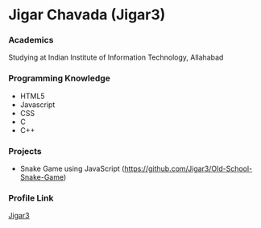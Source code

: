 # Jigar Chavada (Jigar3)

### Academics

Studying at Indian Institute of Information Technology, Allahabad 

### Programming Knowledge

- HTML5
- Javascript
- CSS
- C
- C++


### Projects
- Snake Game using JavaScript (https://github.com/Jigar3/Old-School-Snake-Game)

### Profile Link

[Jigar3](https://github.com/Jigar3)
